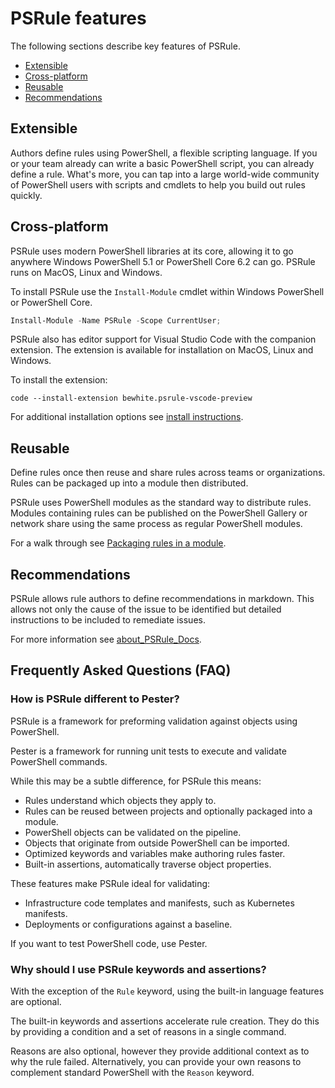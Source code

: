 # PSRule features

The following sections describe key features of PSRule.

- [Extensible](#extensible)
- [Cross-platform](#cross-platform)
- [Reusable](#reusable)
- [Recommendations](#recommendations)

## Extensible

Authors define rules using PowerShell, a flexible scripting language.
If you or your team already can write a basic PowerShell script, you can already define a rule.
What's more, you can tap into a large world-wide community of PowerShell users with scripts and cmdlets to help you build out rules quickly.

## Cross-platform

PSRule uses modern PowerShell libraries at its core, allowing it to go anywhere Windows PowerShell 5.1 or PowerShell Core 6.2 can go.
PSRule runs on MacOS, Linux and Windows.

To install PSRule use the `Install-Module` cmdlet within Windows PowerShell or PowerShell Core.

```powershell
Install-Module -Name PSRule -Scope CurrentUser;
```

PSRule also has editor support for Visual Studio Code with the companion extension.
The extension is available for installation on MacOS, Linux and Windows.

To install the extension:

```text
code --install-extension bewhite.psrule-vscode-preview
```

For additional installation options see [install instructions](scenarios/install-instructions.md).

## Reusable

Define rules once then reuse and share rules across teams or organizations.
Rules can be packaged up into a module then distributed.

PSRule uses PowerShell modules as the standard way to distribute rules.
Modules containing rules can be published on the PowerShell Gallery or network share using the same process as regular PowerShell modules.

For a walk through see [Packaging rules in a module](scenarios/rule-module/rule-module.md).

## Recommendations

PSRule allows rule authors to define recommendations in markdown.
This allows not only the cause of the issue to be identified but detailed instructions to be included to remediate issues.

For more information see [about_PSRule_Docs](concepts/PSRule/en-US/about_PSRule_Docs.md).

## Frequently Asked Questions (FAQ)

### How is PSRule different to Pester?

PSRule is a framework for preforming validation against objects using PowerShell.

Pester is a framework for running unit tests to execute and validate PowerShell commands.

While this may be a subtle difference, for PSRule this means:

- Rules understand which objects they apply to.
- Rules can be reused between projects and optionally packaged into a module.
- PowerShell objects can be validated on the pipeline.
- Objects that originate from outside PowerShell can be imported.
- Optimized keywords and variables make authoring rules faster.
- Built-in assertions, automatically traverse object properties.

These features make PSRule ideal for validating:

- Infrastructure code templates and manifests, such as Kubernetes manifests.
- Deployments or configurations against a baseline.

If you want to test PowerShell code, use Pester.

### Why should I use PSRule keywords and assertions?

With the exception of the `Rule` keyword, using the built-in language features are optional.

The built-in keywords and assertions accelerate rule creation.
They do this by providing a condition and a set of reasons in a single command.

Reasons are also optional, however they provide additional context as to why the rule failed.
Alternatively, you can provide your own reasons to complement standard PowerShell with the `Reason` keyword.
